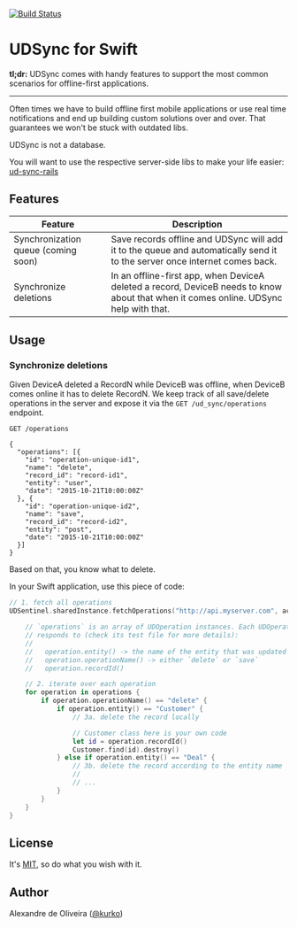 [![Build
Status](https://travis-ci.org/ud-sync/ud-sync-swift.svg?branch=master)](https://travis-ci.org/ud-sync/ud-sync-swift)

# UDSync for Swift

**tl;dr:** UDSync comes with handy features to support the most common
scenarios for offline-first applications.

--------

Often times we have to build offline first mobile applications or use real time
notifications and end up building custom solutions over and over.
That guarantees we won't be stuck with outdated libs.

UDSync is not a database.

You will want to use the respective server-side libs to make your life
easier: [ud-sync-rails](https://github.com/ud-sync/ud-sync-rails)

## Features

| Feature | Description |
|---|---|
| Synchronization queue (coming soon) | Save records offline and UDSync will add it to the queue and automatically send it to the server once internet comes back. |
| Synchronize deletions | In an offline-first app, when DeviceA deleted a record, DeviceB needs to know about that when it comes online. UDSync help with that. |


## Usage

### Synchronize deletions

Given DeviceA deleted a RecordN while DeviceB was offline, when DeviceB comes
online it has to delete RecordN. We keep track of all save/delete operations in
the server and expose it via the `GET /ud_sync/operations` endpoint.

```
GET /operations

{
  "operations": [{
    "id": "operation-unique-id1",
    "name": "delete",
    "record_id": "record-id1",
    "entity": "user",
    "date": "2015-10-21T10:00:00Z"
  }, {
    "id": "operation-unique-id2",
    "name": "save",
    "record_id": "record-id2",
    "entity": "post",
    "date": "2015-10-21T10:00:00Z"
  }]
}
```

Based on that, you know what to delete.

In your Swift application, use this piece of code:

```swift
// 1. fetch all operations
UDSentinel.sharedInstance.fetchOperations("http://api.myserver.com", accessToken: "") { (operations) in

    // `operations` is an array of UDOperation instances. Each UDOperation
    // responds to (check its test file for more details):
    //
    //   operation.entity() -> the name of the entity that was updated or deleted
    //   operation.operationName() -> either `delete` or `save`
    //   operation.recordId()

    // 2. iterate over each operation
    for operation in operations {
        if operation.operationName() == "delete" {
            if operation.entity() == "Customer" {
                // 3a. delete the record locally

                // Customer class here is your own code
                let id = operation.recordId()
                Customer.find(id).destroy()
            } else if operation.entity() == "Deal" {
                // 3b. delete the record according to the entity name
                //
                // ...
            }
        }
    }
}
```

## License

It's [MIT](https://github.com/ud-sync/ud-sync-swift/blob/master/LICENSE),
so do what you wish with it.

## Author

Alexandre de Oliveira ([@kurko](https://twitter.com/kurko))
